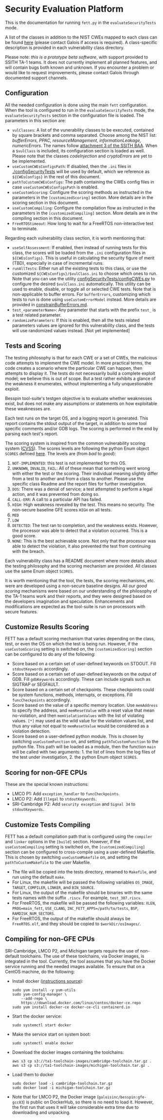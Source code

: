# Security Evaluation Platform #

This is the documentation for running `fett.py` in the `evaluateSecurityTests` mode.

A list of the
classes in addition to the NIST CWEs mapped to each class can be found
[here](https://gitlab-ext.galois.com/ssith/vulnerabilities/blob/master/CWEs-for-SSITH.md) (please contact Galois if access is required).
A class-specific description is provided in each vulnerability class
directory.

Please note: *this is a prototype beta software*, with support
provided to SSITH TA-1 teams.  It does not currently implement all
planned features, and will contain bugs both known and unknown.  If
you encounter a problem or would like to request improvements, please
contact Galois through documented support channels.

## Configuration

All the needed configuration is done using the main `fett` configuration. When the tool is configured
to run in the `evaluateSecurityTests` mode, the `evaluateSecurityTests` section in the configuration file is loaded. The parameters in this section are:
  - `vulClasses`: A list of the vunerability classes to be executed, contained by square brackets and comma
    separated. Choose among the NIST list: *bufferErrors, PPAC, resourceManagement, informationLeakage, numericErrors*. The names follow [attachment 3 of the
    SSITH BAA](https://www.ntsc.org/assets/uploads/HR001117S0023.pdf). When a `$vulClass` is included, its configuration section is loaded as well. Please note that the classes *codeInjection* and *cryptoErrors* are yet to be implemented.
  - `useCustomCWEsConfigsPath`: If disabled, then the `.ini` files in [./configSecurityTests](./configSecurityTests) will be used by default, which we reference as `${CWEsConfigs}` in the rest of this document.
  - `pathToCustomCWEsConfigs`: The path containing the CWEs config files in case `useCustomCWEsConfigsPath` is enabled.
  - `useCustomScoring`: Configure the scoring methods as instructed in
    the parameters in the `[customizedScoring]` section.  More
    details are in the scoring section in this document.
  - `useCustomCompiling`: Configure the compilation flow as instructed
    in the parameters in the `[customizedCompiling]` section.  More
    details are in the compiling section in this document.
  - `FreeRTOStimeout`: How long to wait for a FreeRTOS non-interactive test to terminate.


Regarding each vulnerability class section, it is worth mentioning that:
  - `useSelfAssessment`: If enabled, then instead of running tests for this class, the scores will be loaded from the `.ini` configuration files in `${CWEsConfigs}`. This is useful in calculating the security figure of merit (TBD), especially in case of incremental runs. 
  - `runAllTests`: Either run all the existing tests to this class, or
    use the customized `${CWEsConfigs}/$vulClass.ini` to choose which ones to run.  Note that
    you can use the utility [configSecurityTests/configCWEs.py](./configSecurityTests/configCWEs.py)
    to configure the desired `$vulClass.ini` automatically.  This
    utility can be used to enable, disable, or toggle all or selected
    CWE tests. Note that is non-applicable to buffer errors. For `bufferErrors`, customizing which tests to run is done using `useCustomErrorModel` instead. More details are provided in [constrainBufferErrors.md](./constrainBufferErrors.md). 
  - `test_<parameterName>`: Any parameter that starts with the prefix
    `test_` is a test related parameter.
  - `randomizeParameters`: If this is enabled, then all the tests
    related parameters values are ignored for this vulnerability
    class, and the tests will use randomized values instead. [Not yet implemented]

## Tests and Scoring

The testing philosophy is that for each CWE or a set of CWEs, the malicious code attempts
to implement the CWE model. In more practical terms, the code creates a scenario where the particular CWE 
can happen, then attempts to display it. The tests do not necessarily build a complete exploit model; we believe 
this is out of scope. But a test rather exhibits a glance of the weakness it enumerates, without implementing a fully unquestionable exploit.

Besspin tool-suite's testgen objective is to evaluate whether weaknesses exist, but does not make any assumptions or statements on how exploitable these weaknesses are.   

Each test runs on the target OS, and a logging report is generated. This report contains the stdout output of the target, in addition to some tool specific comments and/or GDB logs. The scoring is performed in the end by parsing each test's report.    

The scoring system is inspired from the common vulnerability scoring
system
([CVSS](https://en.wikipedia.org/w/index.php?title=Common_Vulnerability_Scoring_System&oldid=815384991)).
The scores levels are following the python Enum object `SCORES` defined
[here](./fett/cwesEvaluation/scoreTests.py/scoreTests.py).  The levels are (from *bad* to
*good*):
  1. `NOT-IMPLEMENTED`: this test is not implemented for this OS.
  2. `UNKNOWN`, `INVALID`, `FAIL`: All of these mean that something
     went wrong with either the test or the scoring.  Their individual
     meaning slightly differ from a test to another and from a class
     to another.  Please use the specific class Readme and the report
     files for further investigation.
  3. `DOS`: There was a denial of service; a test attempted to perform
     a legal action, and it was prevented from doing so.
  4. `CALL-ERR`: A call to a particular API has failed.
  5. `HIGH`: High weakness revealed by the test.  This means no
     security.  The non-secure baseline GFE scores `HIGH` on all
     tests.
  6. `MED`
  7. `LOW`
  8. `DETECTED`: The test ran to completion, and the weakness
      exists.  However, the processor was able to detect that a
      violation occurred.  This is a good score.
  9. `NONE`: This is the best achievable score.  Not only that the
      processor was able to detect the violation, it also prevented
      the test from continuing with the breach.


Each vulnerability class has a README document where more details about the testing philosophy and the 
scoring mechanism are provided. All classes use the same Enum object `SCORES`.   

It is worth mentioning that the tool, the tests, the scoring
mechanisms, etc. were are developed using a non-secure baseline
designs.  All our *good scoring* mechanisms were based on our
understanding of the philosophy of the TA-1 teams work and their
reports, and they were designed based on the developers imagination
and speculation.  Enhancements and modifications are expected as the
tool-suite is run on processors with secure features. 

## Customize Results Scoring

FETT has a default scoring mechanism that varies depending on the
class, test, or even the OS on which the test is being run.  However,
if the `useCustomScoring` setting is switched on, the
`[customizedScoring]` section can be configured to do any of the
following:
- Score based on a certain set of user-defined keywords on
  STDOUT.  Fill `stdoutKeywords` accordingly.
- Score based on a certain set of user-defined keywords on the output
  of GDB.  Fill `gdbKeywords` accordingly.  These can include signals
  such as SIGTRAP or SEGFAULT.
- Score based on a certain set of checkpoints.  These checkpoints could
  be system functions, methods, interrupts, or exceptions.  Fill
  `funcCheckpoints` accordingly.
- Score based on the value of a specific memory location.  Use
  `memAddress` to specify the address, and `memResetValue` with a
  reset value that mean no-violation, and then `memViolationValues`
  with the list of violating values. `[*]` may used as the wild value
  for the violation values list, and thus any value not equal to
  `memResetValue` would be considered as a violation detection.
- Score based on a user-defined python module.  This is chosen by
  switching `useCustomFunction` on, and setting `pathToCustomFunction`
  to the python file.  This path will be loaded as a module, then the
  function `main` will be called with two arguments: 1. the list of
  lines from the log files of the test under investigation, 2. the
  python Enum object `SCORES`.

## Scoring for non-GFE CPUs

These are the special known instructions:   
- LMCO P1: Add `exception_handler` to `funcCheckpoints`.
- LMCO P2: Add `Illegal` to `stdoutKeywords`.
- SRI-Cambridge P2: Add `security exception` and `Signal 34` to `stdoutKeywords`.

## Customize Tests Compiling

FETT has a default compilation path that is configured using the 
`compiler` and `linker` options in the `[build]` section. However, if the
`useCustomCompiling` setting is switched on, the
`[customizedCompiling]` section can be configured to cross-compile using a user-defined Makefile.
This is chosen by switching
  `useCustomMakefile` on, and setting the `pathToCustomMakefile` to
  the user Makefile.
  * The file will be copied into the tests directory, renamed to
    `Makefile`, and run using the default `make`.
  * For Linux, the makefile will be passed the following variables
  `OS_IMAGE`, `TARGET`, `COMPILER`, `LINKER`, and `BIN_SOURCE`.
  * For Linux, the output of the makefile should be binaries with the
    same tests names with the suffix `.riscv`.  For example,
    `test_307.riscv`.
  * For FreeRTOS, the makefile will be passed the following variables:
    `XLEN`, `PROG=main_fett`, `USE_CLANG`, `INC_FETT_APPS=/path/to/tests`,
    `BSP`, `RAMDISK_NUM_SECTORS`.  
  * For FreeRTOS, the output of the makefile should always be
    `FreeRTOS.elf`, and they should be copied to `$workDir/osImages/`.

## Compiling for non-GFE CPUs

SRI-Cambridge, LMCO P2, and Michigan targets require the use of non-default toolchains. The use of these toolchains, via Docker images, is integrated in the tool. Currently, the tool assumes that you have the Docker service running and the needed images available. To ensure that on a CentOS machine, do the following:
  - Install docker ([instructions source](https://docs.docker.com/engine/install/centos/#install-using-the-repository)):
    ```
    sudo yum install -y yum-utils
    sudo yum-config-manager \
        --add-repo \
        https://download.docker.com/linux/centos/docker-ce.repo
    sudo yum install docker-ce docker-ce-cli containerd.io
    ```
  - Start the docker service:
    ```
    sudo systemctl start docker
    ```
  - Make the service start on system boot:
    ```
    sudo systemctl enable docker
    ```
  - Download the docker images containing the toolchains:
    ```
    aws s3 cp s3://ta1-toolchain-images/cambridge-toolchain.tar.gz .
    aws s3 cp s3://ta1-toolchain-images/michigan-toolchain.tar.gz .
    ```
  - Load them to docker
    ```
    sudo docker load -i cambridge-toolchain.tar.gz
    sudo docker load -i michigan-toolchain.tar.gz
    ```

- Note that for LMCO P2, the Docker image (`galoisinc/besspin:gfe-gcc83`) is public on DockerHub, so there is no need to load it. However, the first run that uses it will take considerable extra time due to downloading and unpacking.
